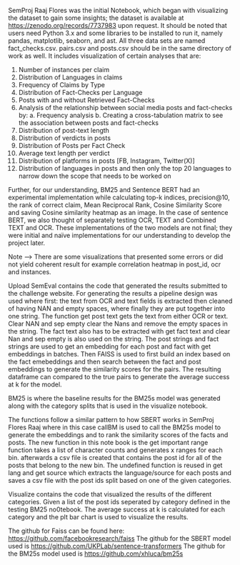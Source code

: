 SemProj Raaj Flores was the initial Notebook, which began with visualizing the dataset to gain some insights; the dataset is available at https://zenodo.org/records/7737983 upon request. It should be noted that users need Python 3.x and some libraries to be installed to run it, namely pandas, matplotlib, seaborn, and ast. All three data sets are named fact_checks.csv. pairs.csv and posts.csv should be in the same directory of work as well. It includes visualization of certain analyses that are: 
1. Number of instances per claim
2. Distribution of Languages in claims
3. Frequency of Claims by Type
4. Distribution of Fact-Checks per Language
5. Posts with and without Retrieved Fact-Checks
6. Analysis of the relationship between social media posts and fact-checks by:
   a. Frequency analysis
   b. Creating a cross-tabulation matrix to see the association between posts and fact-checks
7. Distribution of post-text length
8. Distribution of verdicts in posts
9. Distribution of Posts per Fact Check
10. Average text length per verdict
11. Distribution of platforms in posts [FB, Instagram, Twitter(X)]
12. Distribution of languages in posts and then only the top 20 languages to narrow down the scope that needs to be worked on

Further, for our understanding, BM25 and Sentence BERT had an experimental implementation while calculating top-k indices, precision@10, the rank of correct claim, Mean Reciprocal Rank, Cosine Similarity Score and saving Cosine similarity heatmap as an image. In the case of sentence BERT, we also thought of separately testing OCR, TEXT and Combined TEXT and OCR. These implementations of the two models are not final; they were initial and naïve implementations for our understanding to develop the project later.

Note --> There are some visualizations that presented some errors or did not yield coherent result for example correlation heatmap in post_id, ocr and instances.


 
Upload SemEval contains the code that generated the results submitted to the challenge website. For generating the results a pipeline design was used where first: the text from OCR and text fields is extracted then cleaned of having NAN and empty spaces, where finally they are put together into one string. The function get post text gets the text from either OCR or text. Clear NAN and sep empty clear the Nans and remove the empty spaces in the string. The fact text also has to be extracted with get fact text and clear Nan and sep empty is also used on the string. The post strings and fact strings are used to get an embedding for each post and fact with get embeddings in batches. Then FAISS is used to first build an index based on the fact emebeddings and then search between the fact and post embeddings to generate the similarity scores for the pairs. The resulting dataframe can compared to the true pairs to generate the average success at k for the model. 



BM25 is where the baseline results for the BM25s model was generated along with the category splits that is used in the visualize notebook. 

The functions follow a similar pattern to how SBERT works in SemProj Flores Raaj where in this case callBM is used to call the BM25s model to generate the embeddings and to rank the similarity scores of the facts and posts. The new function in this note book is the get important range function takes a list of character counts and generates x ranges for each bin. afterwards a csv file is created that contains the post id for all of the posts that belong to the new bin. The undefined function is reused in get lang and get source which extracts the language/source for each posts and saves a csv file with the post ids split based on one of the given categories. 

Visualize contains the code that visualized the results of the different categories. Given a list of the post ids seperated by category defined in the testing BM25 no0tebook. The average success at k is calculated for each category and the plt bar chart is used to visualize the results.



The github for Faiss can be found here: https://github.com/facebookresearch/faiss
The github for the SBERT model used is https://github.com/UKPLab/sentence-transformers
The github for the BM25s model used is https://github.com/xhluca/bm25s  
